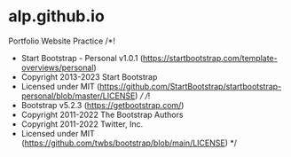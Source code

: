 # alp.github.io
Portfolio Website Practice
/*!
* Start Bootstrap - Personal v1.0.1 (https://startbootstrap.com/template-overviews/personal)
* Copyright 2013-2023 Start Bootstrap
* Licensed under MIT (https://github.com/StartBootstrap/startbootstrap-personal/blob/master/LICENSE)
*/
/*!
 * Bootstrap  v5.2.3 (https://getbootstrap.com/)
 * Copyright 2011-2022 The Bootstrap Authors
 * Copyright 2011-2022 Twitter, Inc.  
 * Licensed under MIT (https://github.com/twbs/bootstrap/blob/main/LICENSE)
 */
